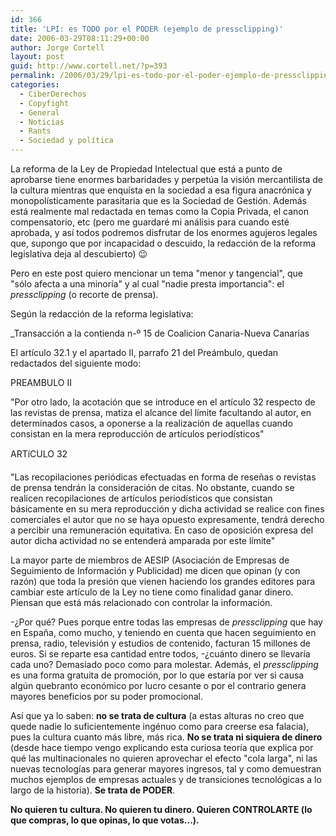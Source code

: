 ```yaml
---
id: 366
title: 'LPI: es TODO por el PODER (ejemplo de pressclipping)'
date: 2006-03-29T08:11:29+00:00
author: Jorge Cortell
layout: post
guid: http://www.cortell.net/?p=393
permalink: /2006/03/29/lpi-es-todo-por-el-poder-ejemplo-de-pressclipping/
categories:
  - CiberDerechos
  - Copyfight
  - General
  - Noticias
  - Rants
  - Sociedad y polí­tica
---
```

La reforma de la Ley de Propiedad Intelectual que está a punto de aprobarse tiene enormes barbaridades y perpetúa la visión mercantilista de la cultura mientras que enquista en la sociedad a esa figura anacrónica y monopolí­sticamente parasitaria que es la Sociedad de Gestión. Además está realmente mal redactada en temas como la Copia Privada, el canon compensatorio, etc (pero me guardaré mi análisis para cuando esté aprobada, y así­ todos podremos disfrutar de los enormes agujeros legales que, supongo que por incapacidad o descuido, la redacción de la reforma legislativa deja al descubierto) 😉

Pero en este post quiero mencionar un tema "menor y tangencial", que "sólo afecta a una minorí­a" y al cual "nadie presta importancia": el _pressclipping_ (o recorte de prensa).

Según la redacción de la reforma legislativa:

_Transacción a la contienda n-º 15 de Coalicion Canaria-Nueva Canarias</p> 

El artí­culo 32.1 y el apartado II, parrafo 21 del Preámbulo, quedan redactados del siguiente modo:

PREAMBULO II

"Por otro lado, la acotación que se introduce en el artí­culo 32 respecto de las revistas de prensa, matiza el alcance del lí­mite facultando al autor, en determinados casos, a oponerse a la realización de aquellas cuando consistan en la mera reproducción de artí­culos periodí­sticos"

ARTíCULO 32

"Las recopilaciones periódicas efectuadas en forma de reseñas o revistas de prensa tendrán la consideración de citas. No obstante, cuando se realicen recopilaciones de artí­culos periodí­sticos que consistan básicamente en su mera reproducción y dicha actividad se realice con fines comerciales el autor que no se haya opuesto expresamente, tendrá derecho a percibir una remuneración equitativa. En caso de oposición expresa del autor dicha actividad no se entenderá amparada por este lí­mite"</em>

La mayor parte de miembros de AESIP (Asociación de Empresas de Seguimiento de Información y Publicidad) me dicen que opinan (y con razón) que toda la presión que vienen haciendo los grandes editores para cambiar este artí­culo de la Ley no tiene como finalidad ganar dinero. Piensan que está más relacionado con controlar la información.

-¿Por qué? Pues porque entre todas las empresas de _pressclipping_ que hay en España, como mucho, y teniendo en cuenta que hacen seguimiento en prensa, radio, televisión y estudios de contenido, facturan 15 millones de euros. Si se reparte esa cantidad entre todos, -¿cuánto dinero se llevarí­a cada uno? Demasiado poco como para molestar. Además, el _pressclipping_ es una forma gratuita de promoción, por lo que estarí­a por ver si causa algún quebranto económico por lucro cesante o por el contrario genera mayores beneficios por su poder promocional.

Así­ que ya lo saben: **no se trata de cultura** (a estas alturas no creo que quede nadie lo suficientemente ingénuo como para creerse esa falacia), pues la cultura cuanto más libre, más rica. **No se trata ni siquiera de dinero** (desde hace tiempo vengo explicando esta curiosa teorí­a que explica por qué las multinacionales no quieren aprovechar el efecto "cola larga", ni las nuevas tecnologí­as para generar mayores ingresos, tal y como demuestran muchos ejemplos de empresas actuales y de transiciones tecnológicas a lo largo de la historia). **Se trata de PODER**.

**No quieren tu cultura. No quieren tu dinero. Quieren CONTROLARTE (lo que compras, lo que opinas, lo que votas...).**